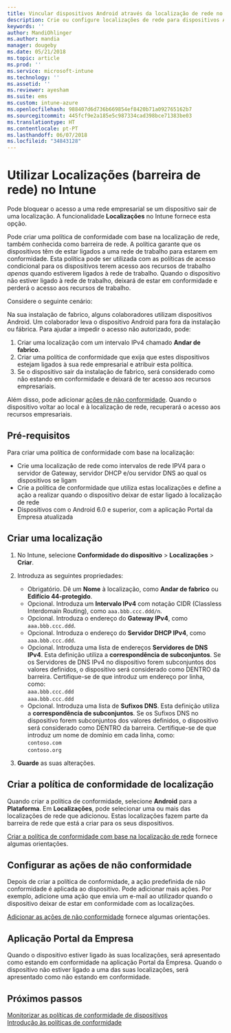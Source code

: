 ```yaml
---
title: Vincular dispositivos Android através da localização de rede no Microsoft Intune – Azure | Microsoft Docs
description: Crie ou configure localizações de rede para dispositivos Android no Microsoft Intune. Pode marcar dispositivos como não estando em conformidade com base na localização de rede do dispositivo. Se o dispositivo sair da localização de rede, pode bloquear o acesso aos recursos da empresa.
keywords: ''
author: MandiOhlinger
ms.author: mandia
manager: dougeby
ms.date: 05/21/2018
ms.topic: article
ms.prod: ''
ms.service: microsoft-intune
ms.technology: ''
ms.assetid: ''
ms.reviewer: ayesham
ms.suite: ems
ms.custom: intune-azure
ms.openlocfilehash: 988407d6d736b669854ef8420b71a092765162b7
ms.sourcegitcommit: 445fcf9e2a185e5c987334cad398bce71383be03
ms.translationtype: HT
ms.contentlocale: pt-PT
ms.lasthandoff: 06/07/2018
ms.locfileid: "34843128"
---
```

# <a name="use-locations-network-fence-in-intune"></a>Utilizar Localizações (barreira de rede) no Intune

Pode bloquear o acesso a uma rede empresarial se um dispositivo sair de uma localização. A funcionalidade **Localizações** no Intune fornece esta opção. 

Pode criar uma política de conformidade com base na localização de rede, também conhecida como barreira de rede. A política garante que os dispositivos têm de estar ligados a uma rede de trabalho para estarem em conformidade. Esta política pode ser utilizada com as políticas de acesso condicional para os dispositivos terem acesso aos recursos de trabalho *apenas* quando estiverem ligados à rede de trabalho. Quando o dispositivo não estiver ligado à rede de trabalho, deixará de estar em conformidade e perderá o acesso aos recursos de trabalho.

Considere o seguinte cenário:

Na sua instalação de fabrico, alguns colaboradores utilizam dispositivos Android. Um colaborador leva o dispositivo Android para fora da instalação ou fábrica. Para ajudar a impedir o acesso não autorizado, pode:

1. Criar uma localização com um intervalo IPv4 chamado **Andar de fabrico**.
2. Criar uma política de conformidade que exija que estes dispositivos estejam ligados à sua rede empresarial e atribuir esta política.
3. Se o dispositivo sair da instalação de fabrico, será considerado como não estando em conformidade e deixará de ter acesso aos recursos empresariais.

Além disso, pode adicionar [ações de não conformidade](#configure-the-actions-for-noncompliance). Quando o dispositivo voltar ao local e à localização de rede, recuperará o acesso aos recursos empresariais.

## <a name="prerequisites"></a>Pré-requisitos

Para criar uma política de conformidade com base na localização:

- Crie uma localização de rede como intervalos de rede IPV4 para o servidor de Gateway, servidor DHCP e/ou servidor DNS ao qual os dispositivos se ligam
- Crie a política de conformidade que utiliza estas localizações e define a ação a realizar quando o dispositivo deixar de estar ligado à localização de rede
- Dispositivos com o Android 6.0 e superior, com a aplicação Portal da Empresa atualizada

## <a name="create-a-location"></a>Criar uma localização

1. No Intune, selecione **Conformidade do dispositivo** > **Localizações** > **Criar**.

2. Introduza as seguintes propriedades:  

   - Obrigatório. Dê um **Nome** à localização, como **Andar de fabrico** ou **Edifício 44-protegido**.
   - Opcional. Introduza um **Intervalo IPv4** com notação CIDR (Classless Interdomain Routing), como `aaa.bbb.ccc.ddd/n`.
   - Opcional. Introduza o endereço do **Gateway IPv4**, como `aaa.bbb.ccc.ddd`.
   - Opcional. Introduza o endereço do **Servidor DHCP IPv4**, como `aaa.bbb.ccc.ddd`.
   - Opcional. Introduza uma lista de endereços **Servidores de DNS IPv4**. Esta definição utiliza a **correspondência de subconjuntos**. Se os Servidores de DNS IPv4 no dispositivo forem subconjuntos dos valores definidos, o dispositivo será considerado como DENTRO da barreira. Certifique-se de que introduz um endereço por linha, como:  
     `aaa.bbb.ccc.ddd`  
     `aaa.bbb.ccc.ddd`
   - Opcional. Introduza uma lista de **Sufixos DNS**. Esta definição utiliza a **correspondência de subconjuntos**. Se os Sufixos DNS no dispositivo forem subconjuntos dos valores definidos, o dispositivo será considerado como DENTRO da barreira. Certifique-se de que introduz um nome de domínio em cada linha, como:  
     `contoso.com`  
     `contoso.org`

3. **Guarde** as suas alterações.

## <a name="create-the-location-compliance-policy"></a>Criar a política de conformidade de localização

Quando criar a política de conformidade, selecione **Android** para a **Plataforma**. Em **Localizações**, pode selecionar uma ou mais das localizações de rede que adicionou. Estas localizações fazem parte da barreira de rede que está a criar para os seus dispositivos.

[Criar a política de conformidade com base na localização de rede](compliance-policy-create-android.md#locations) fornece algumas orientações.

## <a name="configure-the-actions-for-noncompliance"></a>Configurar as ações de não conformidade

Depois de criar a política de conformidade, a ação predefinida de não conformidade é aplicada ao dispositivo. Pode adicionar mais ações. Por exemplo, adicione uma ação que envia um e-mail ao utilizador quando o dispositivo deixar de estar em conformidade com as localizações.

[Adicionar as ações de não conformidade](actions-for-noncompliance.md) fornece algumas orientações.

## <a name="company-portal-app"></a>Aplicação Portal da Empresa

Quando o dispositivo estiver ligado às suas localizações, será apresentado como estando em conformidade na aplicação Portal da Empresa. Quando o dispositivo não estiver ligado a uma das suas localizações, será apresentado como não estando em conformidade.

## <a name="next-steps"></a>Próximos passos
[Monitorizar as políticas de conformidade de dispositivos](compliance-policy-monitor.md)  
[Introdução às políticas de conformidade](device-compliance-get-started.md)
